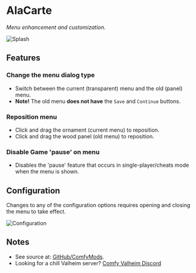 # AlaCarte

*Menu enhancement and customization.*

![Splash](https://i.imgur.com/eB2JEkY.png)

## Features

### Change the menu dialog type

  * Switch between the current (transparent) menu and the old (panel) menu.
  * **Note!** The old menu **does not have** the `Save` and `Continue` buttons.

### Reposition menu

  * Click and drag the ornament (current menu) to reposition.
  * Click and drag the wood panel (old menu) to reposition.

### Disable Game 'pause' on menu

  * Disables the 'pause' feature that occurs in single-player/cheats mode when the menu is shown.

## Configuration

Changes to any of the configuration options requires opening and closing the menu to take effect.

![Configuration](https://i.imgur.com/gxqQoaK.png)

## Notes

  * See source at: [GitHub/ComfyMods](https://github.com/redseiko/ComfyMods/tree/main/AlaCarte).
  * Looking for a chill Valheim server? [Comfy Valheim Discord](https://discord.gg/ameHJz5PFk)
